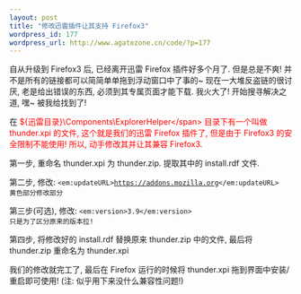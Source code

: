 ```yaml
--- 
layout: post
title: "修改迅雷插件让其支持 Firefox3"
wordpress_id: 177
wordpress_url: http://www.agatezone.cn/code/?p=177
---
```

自从升级到 Firefox3 后, 已经离开迅雷 Firefox 插件好多个月了. 但是总是不爽! 并不是所有的链接都可以简简单单拖到浮动窗口中了事的~ 现在一大堆反盗链的很讨厌, 老是给出错误的东西, 必须到其专属页面才能下载. 我火大了! 开始搜寻解决之道, 嘿~ 被我给找到了!

在 <span style="color: #ff0000;">${迅雷目录}\Components\ExplorerHelper\</span> 目录下有一个叫做 thunder.xpi 的文件, 这个就是我们的迅雷 Firefox 插件了, 但是由于 Firefox3 的安全限制不能使用! 所以, 动手修改其并让其兼容 Firefox3.

第一步, 重命名 thunder.xpi 为 thunder.zip. 提取其中的 install.rdf 文件.

第二步, 修改:
<code>&lt;em:updateURL&gt;<span style="color: #ff9900;">https://addons.mozilla.org</span>&lt;/em:updateURL&gt;
黄色部分修改部分</code>

第三步(可选), 修改:
<code>&lt;em:version&gt;3.9&lt;/em:version&gt;
只是为了区分原来的版本拉!</code>

第四步, 将修改好的 install.rdf 替换原来 thunder.zip 中的文件, 最后将 thunder.zip 重命名为 thunder.xpi

我们的修改就完工了, 最后在 Firefox 运行的时候将 thunder.xpi 拖到界面中安装/重启即可使用!
(注: 似乎用下来没什么兼容性问题!)

